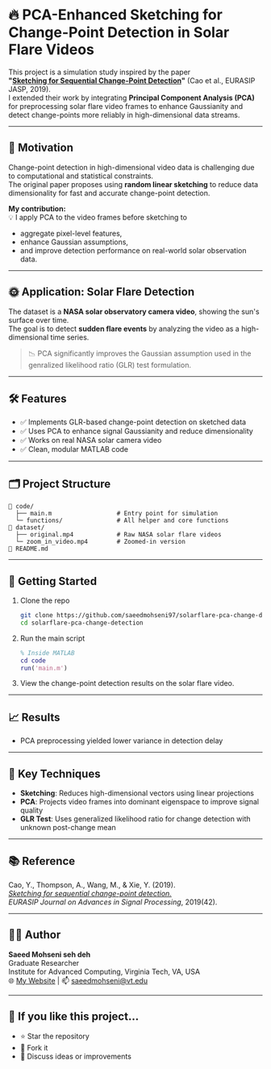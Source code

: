 # 🔥 PCA-Enhanced Sketching for Change-Point Detection in Solar Flare Videos

This project is a simulation study inspired by the paper  
**"[Sketching for Sequential Change-Point Detection](https://doi.org/10.1186/s13634-019-0635-3)"** (Cao et al., EURASIP JASP, 2019).  
I extended their work by integrating **Principal Component Analysis (PCA)** for preprocessing solar flare video frames to enhance Gaussianity and detect change-points more reliably in high-dimensional data streams.

---

## 📌 Motivation

Change-point detection in high-dimensional video data is challenging due to computational and statistical constraints.  
The original paper proposes using **random linear sketching** to reduce data dimensionality for fast and accurate change-point detection.

**My contribution:**  
💡 I apply PCA to the video frames before sketching to  
- aggregate pixel-level features,  
- enhance Gaussian assumptions,  
- and improve detection performance on real-world solar observation data.

---

## 🌞 Application: Solar Flare Detection

The dataset is a **NASA solar observatory camera video**, showing the sun's surface over time.  
The goal is to detect **sudden flare events** by analyzing the video as a high-dimensional time series.

> 📉 PCA significantly improves the Gaussian assumption used in the genralized likelihood ratio (GLR) test formulation.
---

## 🛠 Features

- ✅ Implements GLR-based change-point detection on sketched data  
- ✅ Uses PCA to enhance signal Gaussianity and reduce dimensionality  
- ✅ Works on real NASA solar camera video  
- ✅ Clean, modular MATLAB code

---

## 🗂 Project Structure

```
📁 code/
  ├── main.m                  # Entry point for simulation
  └─ functions/               # All helper and core functions
📁 dataset/
  ├── original.mp4            # Raw NASA solar flare videos
  └─ zoom_in_video.mp4        # Zoomed-in version 
📄 README.md
```

---

## 🚀 Getting Started

1. Clone the repo
   ```bash
   git clone https://github.com/saeedmohseni97/solarflare-pca-change-detection.git
   cd solarflare-pca-change-detection
   ```

2. Run the main script
   ```matlab
   % Inside MATLAB
   cd code
   run('main.m')
   ```

3. View the change-point detection results on the solar flare video.

---

## 📈 Results

- PCA preprocessing yielded lower variance in detection delay

---

## 🧠 Key Techniques

- **Sketching**: Reduces high-dimensional vectors using linear projections
- **PCA**: Projects video frames into dominant eigenspace to improve signal quality
- **GLR Test**: Uses generalized likelihood ratio for change detection with unknown post-change mean

---

## 📚 Reference

Cao, Y., Thompson, A., Wang, M., & Xie, Y. (2019).  
[*Sketching for sequential change-point detection.*](https://doi.org/10.1186/s13634-019-0635-3)  
_EURASIP Journal on Advances in Signal Processing_, 2019(42).

---

## 👨‍💻 Author

**Saeed Mohseni seh deh**  
Graduate Researcher  
Institute for Advanced Computing, Virginia Tech, VA, USA  
🌐 [My Website](https://saeedmohseni.netlify.app/) | 📫 saeedmohseni@vt.edu

---

## 🌟 If you like this project...

- ⭐ Star the repository
- 🍴 Fork it
- 🧠 Discuss ideas or improvements

